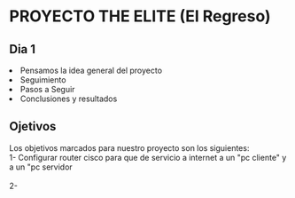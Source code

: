 <H1>PROYECTO THE ELITE (El Regreso)</H1>
<H2>Dia 1</H2>
<li>Pensamos la idea general del proyecto</li>
<li> Seguimiento</li>
<li> Pasos a Seguir</li>
<li> Conclusiones y resultados</li>

<H2> Ojetivos</H2>
<p>Los objetivos marcados para nuestro proyecto son los siguientes:
<br> 1- Configurar router cisco para que de servicio a internet a un "pc cliente" y a un "pc servidor<br>
<br> 2- </p>

